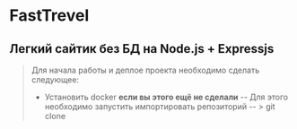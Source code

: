 # FastTrevel
Легкий сайтик без БД на Node.js + Expressjs
-
> Для начала работы и деплое проекта необходимо сделать следующее:
> - Установить docker **если вы этого ещё не сделали**
> -- Для этого необходимо запустить импортировать репозиторий
> -- > git clone 
